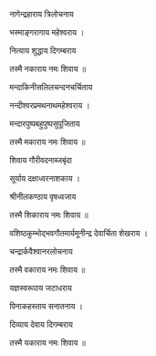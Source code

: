 नागेन्द्रहाराय त्रिलोचनाय

भस्माङ्गरागाय महेश्वराय ।

नित्याय शुद्धाय दिगम्बराय

तस्मै नकाराय नमः शिवाय ॥


मन्दाकिनीसलिलचन्दनचर्चिताय

नन्दीश्वरप्रमथनाथमहेश्वराय ।

मन्दारपुष्पबहुपुष्पसुपूजिताय

तस्मै मकाराय नमः शिवाय ॥


शिवाय गौरीवदनाब्जबृंदा

सूर्याय दक्षाध्वरनाशकाय ।

श्रीनीलकण्ठाय वृषध्वजाय

तस्मै शिकाराय नमः शिवाय ॥


वशिष्ठकुम्भोद्भवगौतमार्यमूनीन्द्र देवार्चिता शेखराय ।

चन्द्रार्कवैश्वानरलोचनाय

तस्मै वकाराय नमः शिवाय ॥


यज्ञस्वरूपाय जटाधराय

पिनाकहस्ताय सनातनाय ।

दिव्याय देवाय दिगम्बराय

तस्मै यकाराय नमः शिवाय ॥